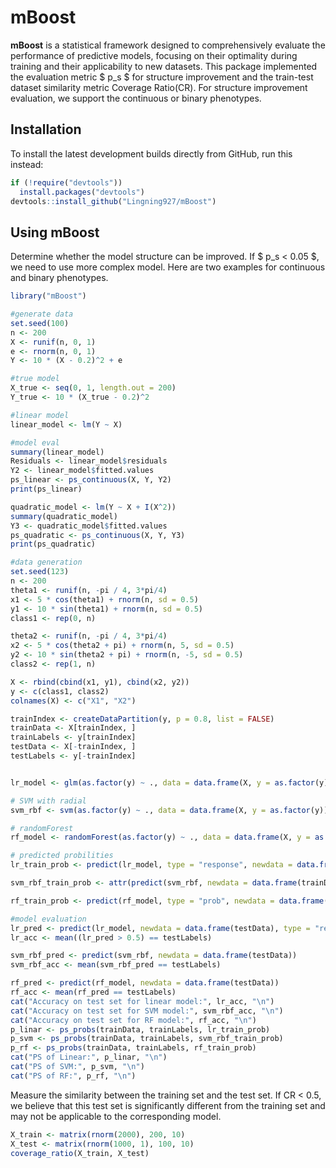 # mBoost

**mBoost** is a statistical framework designed to comprehensively evaluate the performance of predictive models, focusing on their optimality during training and their applicability to new datasets. This package implemented the evaluation metric $ p_s $ for structure improvement and the train-test dataset similarity metric Coverage Ratio(CR). For structure improvement evaluation, we support the continuous or binary phenotypes.

## Installation

To install the latest development builds directly from GitHub, run this instead:

```r
if (!require("devtools"))
  install.packages("devtools")
devtools::install_github("Lingning927/mBoost")
```

## Using mBoost
Determine whether the model structure can be improved. If $ p_s < 0.05 $, we need to use more complex model. Here are two examples for continuous and binary phenotypes.
```r
library("mBoost")

#generate data
set.seed(100)
n <- 200
X <- runif(n, 0, 1)
e <- rnorm(n, 0, 1)
Y <- 10 * (X - 0.2)^2 + e

#true model
X_true <- seq(0, 1, length.out = 200)
Y_true <- 10 * (X_true - 0.2)^2

#linear model
linear_model <- lm(Y ~ X)

#model eval
summary(linear_model)
Residuals <- linear_model$residuals
Y2 <- linear_model$fitted.values
ps_linear <- ps_continuous(X, Y, Y2)
print(ps_linear)

quadratic_model <- lm(Y ~ X + I(X^2))
summary(quadratic_model)
Y3 <- quadratic_model$fitted.values
ps_quadratic <- ps_continuous(X, Y, Y3)
print(ps_quadratic)
```

```r
#data generation
set.seed(123)
n <- 200
theta1 <- runif(n, -pi / 4, 3*pi/4)
x1 <- 5 * cos(theta1) + rnorm(n, sd = 0.5)
y1 <- 10 * sin(theta1) + rnorm(n, sd = 0.5)
class1 <- rep(0, n)

theta2 <- runif(n, -pi / 4, 3*pi/4)
x2 <- 5 * cos(theta2 + pi) + rnorm(n, 5, sd = 0.5)
y2 <- 10 * sin(theta2 + pi) + rnorm(n, -5, sd = 0.5)
class2 <- rep(1, n)

X <- rbind(cbind(x1, y1), cbind(x2, y2))
y <- c(class1, class2)
colnames(X) <- c("X1", "X2")

trainIndex <- createDataPartition(y, p = 0.8, list = FALSE)
trainData <- X[trainIndex, ]
trainLabels <- y[trainIndex]
testData <- X[-trainIndex, ]
testLabels <- y[-trainIndex]


lr_model <- glm(as.factor(y) ~ ., data = data.frame(X, y = as.factor(y)), family = "binomial")

# SVM with radial
svm_rbf <- svm(as.factor(y) ~ ., data = data.frame(X, y = as.factor(y)), kernel = "radial", probability = TRUE)

# randomForest
rf_model <- randomForest(as.factor(y) ~ ., data = data.frame(X, y = as.factor(y)))

# predicted probilities
lr_train_prob <- predict(lr_model, type = "response", newdata = data.frame(trainData))

svm_rbf_train_prob <- attr(predict(svm_rbf, newdata = data.frame(trainData), probability = TRUE), "probabilities")[,2]

rf_train_prob <- predict(rf_model, type = "prob", newdata = data.frame(trainData))[,2]

#model evaluation
lr_pred <- predict(lr_model, newdata = data.frame(testData), type = "response")
lr_acc <- mean((lr_pred > 0.5) == testLabels)

svm_rbf_pred <- predict(svm_rbf, newdata = data.frame(testData))
svm_rbf_acc <- mean(svm_rbf_pred == testLabels)

rf_pred <- predict(rf_model, newdata = data.frame(testData))
rf_acc <- mean(rf_pred == testLabels)
cat("Accuracy on test set for linear model:", lr_acc, "\n")
cat("Accuracy on test set for SVM model:", svm_rbf_acc, "\n")
cat("Accuracy on test set for RF model:", rf_acc, "\n")
p_linar <- ps_probs(trainData, trainLabels, lr_train_prob)
p_svm <- ps_probs(trainData, trainLabels, svm_rbf_train_prob)
p_rf <- ps_probs(trainData, trainLabels, rf_train_prob)
cat("PS of Linear:", p_linar, "\n")
cat("PS of SVM:", p_svm, "\n")
cat("PS of RF:", p_rf, "\n")

```

Measure the similarity between the training set and the test set. If CR < 0.5, we believe that this test set is significantly different from the training set and may not be applicable to the corresponding model.

```r
X_train <- matrix(rnorm(2000), 200, 10)
X_test <- matrix(rnorm(1000, 1), 100, 10)
coverage_ratio(X_train, X_test)
```
